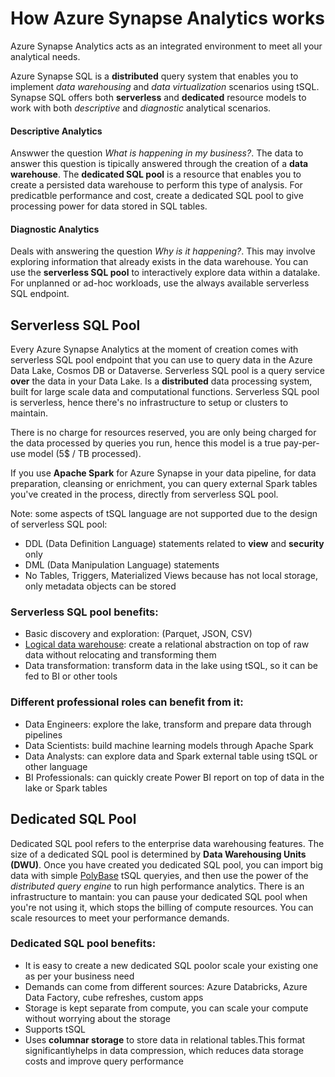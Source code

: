 # How Azure Synapse Analytics works
Azure Synapse Analytics acts as an integrated environment to meet all your analytical needs.

Azure Synapse SQL is a **distributed** query system that enables you to implement *data warehousing* and *data virtualization* scenarios using tSQL.
Synapse SQL offers both **serverless** and **dedicated** resource models to work with both *descriptive* and *diagnostic* analytical scenarios.

#### Descriptive Analytics
Answwer the question *What is happening in my business?*. The data to answer this question is tipically answered through the creation of a **data warehouse**. The **dedicated SQL pool** is a resource that enables you to create a persisted data warehouse to perform this type of analysis. For predicatble performance and cost, create a dedicated SQL pool to give processing power for data stored in SQL tables.

#### Diagnostic Analytics
Deals with answering the question *Why is it happening?*. This may involve exploring information that already exists in the data warehouse. You can use the **serverless SQL pool** to interactively explore data within a datalake. For unplanned or ad-hoc workloads, use the always available serverless SQL endpoint.

## Serverless SQL Pool
Every Azure Synapse Analytics at the moment of creation comes with serverless SQL pool endpoint that you can use to query data in the Azure Data Lake, Cosmos DB or Dataverse. Serverless SQL pool is a query service **over** the data in your Data Lake. Is a **distributed** data processing system, built for large scale data and computational functions. Serverless SQL pool is serverless, hence there's no infrastructure to setup or clusters to maintain.

There is no charge for resources reserved, you are only being charged for the data processed by queries you run, hence this model is a true pay-per-use model (5$ / TB processed).

If you use **Apache Spark** for Azure Synapse in your data pipeline, for data preparation, cleansing or enrichment, you can query external Spark tables you've created in the process, directly from serverless SQL pool.

Note: some aspects of tSQL language are not supported due to the design of serverless SQL pool:
 - DDL (Data Definition Language) statements related to **view** and **security** only
 - DML (Data Manipulation Language) statements
 - No Tables, Triggers, Materialized Views because has not local storage, only metadata objects can be stored

### Serverless SQL pool benefits:
 - Basic discovery and exploration: (Parquet, JSON, CSV)
 - [Logical data warehouse](https://docs.microsoft.com/en-us/azure/synapse-analytics/sql/tutorial-logical-data-warehouse): create a relational abstraction on top of raw data without relocating and transforming them
 - Data transformation: transform data in the lake using tSQL, so it can be fed to BI or other tools
 
### Different professional roles can benefit from it:
 - Data Engineers: explore the lake, transform and prepare data through pipelines
 - Data Scientists: build machine learning models through Apache Spark
 - Data Analysts: can explore data and Spark external table using tSQL or other language
 - BI Professionals: can quickly create Power BI report on top of data in the lake or Spark tables


## Dedicated SQL Pool
Dedicated SQL pool refers to the enterprise data warehousing features. The size of a dedicated SQL pool is determined by **Data Warehousing Units (DWU)**. Once you have created you dedicated SQL pool, you can import big data with simple [PolyBase](https://github.com/yougnoli/Azure-Synapse/blob/main/01/Intro02-Polybase.md) tSQL queryies, and then use the power of the *distributed query engine* to run high performance analytics.
There is an infrastructure to mantain: you can pause your dedicated SQL pool when you're not using it, which stops the billing of compute resources. You can scale resources to meet your performance demands.

### Dedicated SQL pool benefits:
 - It is easy to create a new dedicated SQL poolor scale your existing one as per your business need
 - Demands can come from different sources: Azure Databricks, Azure Data Factory, cube refreshes, custom apps
 - Storage is kept separate from compute, you can scale your compute without worrying about the storage
 - Supports tSQL
 - Uses **columnar storage** to store data in relational tables.This format significantlyhelps in data compression, which reduces data storage costs and improve query performance

